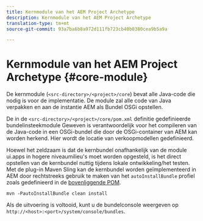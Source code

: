 ```yaml
---
title: Kernmodule van het AEM Project Archetype
description: Kernmodule van het AEM Project Archetype
translation-type: tm+mt
source-git-commit: 93a7ba6b8a972d111fb723cb40b0380cea9b5a9a

---
```



# Kernmodule van het AEM Project Archetype {#core-module}

De kernmodule (`<src-directory>/<project>/core`) bevat alle Java-code die nodig is voor de implementatie. De module zal alle code van Java verpakken en aan de instantie AEM als Bundel OSGi opstellen.

De in de `<src-directory>/<project>/core/pom.xml` definitie gedefinieerde bundelinsteekmodule Geweven is verantwoordelijk voor het compileren van de Java-code in een OSGi-bundel die door de OSGi-container van AEM kan worden herkend. Hier wordt de locatie van verkoopmodellen gedefinieerd.

Hoewel het zeldzaam is dat de kernbundel onafhankelijk van de module ui.apps in hogere niveaumilieu&#39;s moet worden opgesteld, is het direct opstellen van de kernbundel nuttig tijdens lokale ontwikkeling/het testen. Met de plug-in Maven Sling kan de kernbundel worden geïmplementeerd in AEM door rechtstreeks gebruik te maken van het `autoInstallBundle` profiel zoals gedefinieerd in de [bovenliggende POM](overview.md#parent-pom).

```
mvn -PautoInstallBundle clean install
```

Als de uitvoering is voltooid, kunt u de bundelconsole weergeven op `http://<host>:<port>/system/console/bundles`.

